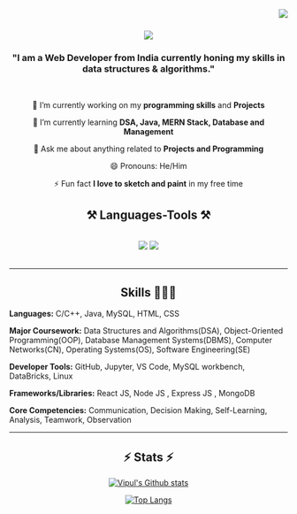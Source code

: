 
<img align="right" src="https://visitor-badge.laobi.icu/badge?page_id=Vipul-Harsh.Vipul-Harsh" />

<h1 align="center">
    <img src="https://readme-typing-svg.herokuapp.com/?font=Righteous&size=35&center=true&vCenter=true&width=500&height=70&duration=4000&lines=Hi+There!+👋;+I'm+Vipul+Harsh!;" />
</h1>

<h3 align="center">"I am a Web Developer from India currently honing my skills in data structures & algorithms."</h3>

<br/>

<div align="center">
    
 🔭 I’m currently working on my **programming skills** and  **Projects**
 
 🌱 I’m currently learning **DSA, Java, MERN Stack, Database and Management**

💬 Ask me about anything related to **Projects and Programming**

😄 Pronouns: He/Him

⚡ Fun fact **I love to sketch and paint** in my free time
</div>

<h2 align="center">⚒️ Languages-Tools ⚒️</h2>
<br/>
<div align="center">
    <img src="https://skillicons.dev/icons?i=java,cpp,c,vscode,mongodb,nodejs,express,mysql,github" />
    <img src="https://skillicons.dev/icons?i=html,css,linux <div align="center">
    
</div>

<br/>
<hr/>

<div align="center">
  <h2> Skills 👨🏻‍💻 </h2>
  <div align="left">
    
 **Languages:** C/C++, Java, MySQL, HTML, CSS  
    
 **Major Coursework:** Data Structures and Algorithms(DSA), Object-Oriented Programming(OOP), Database Management Systems(DBMS), Computer Networks(CN), Operating Systems(OS), Software Engineering(SE)

 **Developer Tools:** GitHub, Jupyter, VS Code, MySQL workbench, DataBricks, Linux
  
 **Frameworks/Libraries:** React JS, Node JS , Express JS , MongoDB 
  
 **Core Competencies:** Communication, Decision Making, Self-Learning, Analysis, Teamwork, Observation
 </div>
</div>

<hr/>
<!---
Vipul-Harsh/Vipul-Harsh is a ✨ special ✨ repository because its `README.md` (this file) appears on your GitHub profile.
You can click the Preview link to take a look at your changes.
--->
<h2 align="center">⚡ Stats ⚡</h2>
<div align="center">
<div align="flex">

[![Vipul's Github stats](https://github-readme-stats.vercel.app/api?username=Vipul-Harsh&show=reviews,prs_merged&theme=ambient_gradient&rank_icon=github&hide_border=true)](https://github.com/anuraghazra/github-readme-stats)

[![Top Langs](https://github-readme-stats.vercel.app/api/top-langs/?username=Vipul-Harsh&layout=donut)](https://github.com/anuraghazra/github-readme-stats)


</div>




</div>
